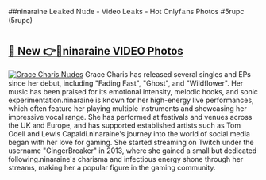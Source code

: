 ##ninaraine Le𝚊ked N𝚞de - Video Le𝚊ks - Hot Onlyf𝚊ns Photos #5rupc (5rupc)

# <h2><a href="https://mediaupload.pro?title=ninaraine&ref=9FEB">🔗 New 👉🔴ninaraine VIDEO Photos</a></h2>

[![Grace Charis N𝚞des](https://i.imgur.com/rIISA9y.gif)](https://mediaupload.pro?title=ninaraine&ref=9FEB)
Grace Charis has released several singles and EPs since her debut, including "Fading Fast", "Ghost", and "Wildflower". Her music has been praised for its emotional intensity, melodic hooks, and sonic experimentation.ninaraine is known for her high-energy live performances, which often feature her playing multiple instruments and showcasing her impressive vocal range. She has performed at festivals and venues across the UK and Europe, and has supported established artists such as Tom Odell and Lewis Capaldi.ninaraine's journey into the world of social media began with her love for gaming. She started streaming on Twitch under the username "GingerBreaker" in 2013, where she gained a small but dedicated following.ninaraine's charisma and infectious energy shone through her streams, making her a popular figure in the gaming community.